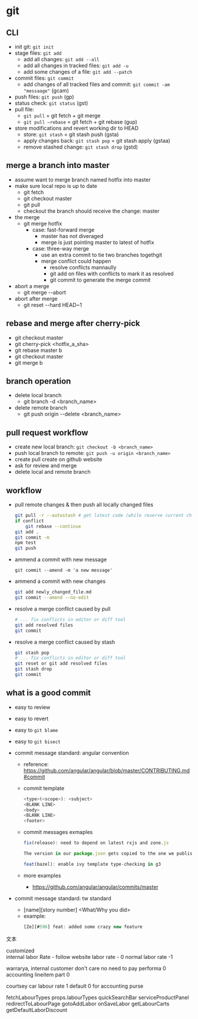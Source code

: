 # git

## CLI
- init git: `git init`
- stage files: `git add`
	- add all changes: `git add --all`
	- add all changes in tracked files: `git add -u`
	- add some changes of a file: `git add --patch`
- commit files: `git commit`
	- add changes of all tracked files and commit: `git commit -am "messaage"` (gcam)
- push files: `git push` (gp)
- status check: `git status` (gst)
- pull file: 
	- `git pull` = git fetch + git merge
	- `git pull –rebase` = git fetch + git rebase (gup)
- store modifications and revert working dir to HEAD
	- store: `git stash` = git stash push (gsta)
	- apply changes back: `git stash pop` = git stash apply (gstaa)
	- remove stashed change: `git stash drop` (gstd)


## merge a branch into master
- assume want to merge branch named hotfix into master
- make sure local repo is up to date
	- git fetch
	- git checkout master
	- git pull
	- checkout the branch should receive the change: master
- the merge
	- git merge hotfix
		- case: fast-forward merge
			- master has not diveraged
			- merge is just pointing master to latest of hotfix
		- case: three-way merge
			- use an extra commit to tie two branches togethgit
			- merge conflict could happen
				- resolve conflicts mannaully
				- git add on files with conflicts to mark it as resolved
				- git commit to generate the merge commit
- abort a merge
	- git merge --abort
- abort after merge
	- git reset --hard HEAD~1

## rebase and merge after cherry-pick
- git checkout master
- git cherry-pick <hotfix_a_sha>
- git rebase master b
- git checkout master
- git merge b

## branch operation
- delete local branch
	- git branch -d <branch_name>
- delete remote branch
	- git push origin --delete <branch_name>


## pull request workflow
- create new local branch: `git checkout -b <branch_name>`
- push local branch to remote: `git push -u origin <branch_name>`
- create pull create on github website
- ask for review and merge
- delete local and remote branch


## workflow
- pull remote changes & then push all locally changed files
	```sh
	git pull -r --autostash # get latest code (while reserve current change)
	if conflict
		git rebase --continue
	git add .
	git commit -m
	npm test
	git push
	```
- ammend a commit with new message
	```
	git commit --amend -m 'a new message'
	```
- ammend a commit with new changes
	```sh
	git add newly_changed_file.md
	git commit --amend --no-edit
	```
- resolve a merge conflict caused by pull
	```sh
	# ... fix conflicts in editor or diff tool
	git add resolved files
	git commit
	```
- resolve a merge conflict caused by stash
	```sh
	git stash pop
	# ... fix conflicts in editor or diff tool
	git reset or git add resolved files
	git stash drop
	git commit
	```


## what is a good commit
- easy to review
- easy to revert
- easy to `git blame`
- easy to `git bisect`


- commit message standard: angular convention
  - reference: https://github.com/angular/angular/blob/master/CONTRIBUTING.md#commit
  - commit template
    ```js
    <type>(<scope>): <subject>
    <BLANK LINE>
    <body>
    <BLANK LINE>
    <footer>
    ```
  - commit messages exmaples
    ```js
    fix(release): need to depend on latest rxjs and zone.js

    The version in our package.json gets copied to the one we publish, and users need the latest of these.
    ```

    ```js
    feat(bazel): enable ivy template type-checking in g3
    ```
  - more examples
    - https://github.com/angular/angular/commits/master

- commit message standard: tw standard
  - [name][story number] <What/Why you did>
  - example:
    ```js
    [Ze][#596] feat: added some crazy new feature
    ```

文本

customized	
	internal
		labor Rate - follow website
		labor rate - 0
	normal
		labor rate -1


warrarya, internal
	customer don't care	
		no need to pay
		performa 0 
	accounting
		lineitem part 0


courtsey car
	labour rate 1 default
		0 for accounting purse

fetchLabourTypes
	props.labourTypes
		quickSearchBar
		serviceProductPanel
			redirectToLabourPage
				gotoAddLabor
					onSaveLabor
						getLabourCarts
						getDefaultLaborDiscount
